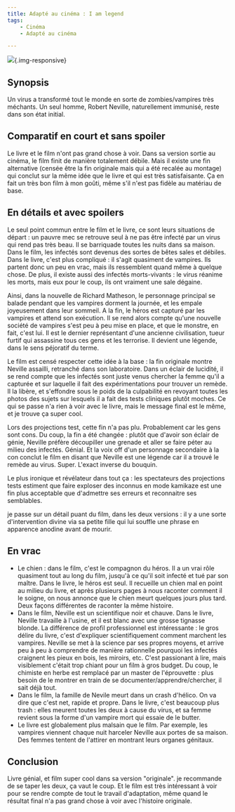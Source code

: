 ```yaml
---
title: Adapté au cinéma : I am legend
tags:
    - Cinéma
    - Adapté au cinéma

---
```


![](/images/the-prestige.png){.img-responsive}

<!--more-->

## Synopsis

Un virus a transformé tout le monde en sorte de zombies/vampires très méchants. Un seul homme, Robert Neville, naturellement immunisé, reste dans son état initial.

## Comparatif en court et sans spoiler

Le livre et le film n'ont pas grand chose à voir. Dans sa version sortie au cinéma, le film finit de manière totalement débile. Mais il existe une fin alternative (censée être la fin originale mais qui a été recalée au montage) qui conclut sur la même idée que le livre et qui est très satisfaisante. Ça en fait un très bon film à mon goûti, même s'il n'est pas fidèle au matériau de base.

## En détails et avec spoilers

Le seul point commun entre le film et le livre, ce sont leurs situations de départ : un pauvre mec se retrouve seul à ne pas être infecté par un virus qui rend pas très beau. Il se barriquade toutes les nuits dans sa maison. Dans le film, les infectés sont devenus des sortes de bêtes sales et débiles. Dans le livre, c'est plus compliqué : il s'agit quasiment de vampires. Ils partent donc un peu en vrac, mais ils ressemblent quand même à quelque chose. De plus, il existe aussi des infectés morts-vivants : le virus réanime les morts, mais eux pour le coup, ils ont vraiment une sale dégaine.

Ainsi, dans la nouvelle de Richard Matheson, le personnage principal se balade pendant que les vampires dorment la journée, et les empale joyeusement dans leur sommeil. A la fin, le héros est capturé par les vampires et attend son exécution. Il se rend alors compte qu'une nouvelle société de vampires s'est peu à peu mise en place, et que le monstre, en fait, c'est lui. Il est le dernier représentant d'une ancienne civilisation, tueur furtif qui assassine tous ces gens et les terrorise. Il devient une légende, dans le sens péjoratif du terme.

Le film est censé respecter cette idée à la base : la fin originale montre Neville assailli, retranché dans son laboratoire. Dans un éclair de lucidité, il se rend compte que les infectés sont juste venus chercher la femme qu'il a capturée et sur laquelle il fait des expérimentations pour trouver un remède. Il la libère, et s'effondre sous le poids de la culpabilité en revoyant toutes les photos des sujets sur lesquels il a fait des tests cliniques plutôt moches. Ce qui se passe n'a rien à voir avec le livre, mais le message final est le même, et je trouve ça super cool.

Lors des projections test, cette fin n'a pas plu. Probablement car les gens sont cons. Du coup, la fin a été changée : plutôt que d'avoir son éclair de génie, Neville préfère découpiller une grenade et aller se faire péter au milieu des infectés. Génial. Et la voix off d'un personnage secondaire à la con conclut le film en disant que Neville est une légende car il a trouvé le remède au virus. Super. L'exact inverse du bouquin.

Le plus ironique et révélateur dans tout ça : les spectateurs des projections tests estiment que faire exploser des inconnus en mode kamikaze est une fin plus acceptable que d'admettre ses erreurs et reconnaitre ses semblables.

je passe sur un détail puant du film, dans les deux versions : il y a une sorte d'intervention divine via sa petite fille qui lui souffle une phrase en apparence anodine avant de mourir.

## En vrac

* Le chien : dans le film, c'est le compagnon du héros. Il a un vrai rôle quasiment tout au long du film, jusqu'à ce qu'il soit infecté et tué par son maître. Dans le livre, le héros est seul. Il recueille un chien mal en point au milieu du livre, et après plusieurs pages à nous raconter comment il le soigne, on nous annonce que le chien meurt quelques jours plus tard. Deux façons différentes de raconter la même histoire.
* Dans le film, Neville est un scientifique noir et chauve. Dans le livre, Neville travaille à l'usine, et il est blanc avec une grosse tignasse blonde. La différence de profil professionnel est intéressante : le gros délire du livre, c'est d'expliquer scientifiquement comment marchent les vampires. Neville se met à la science par ses propres moyens, et arrive peu à peu à comprendre de manière rationnelle pourquoi les infectés craignent les pieux en bois, les miroirs, etc. C'est passionant à lire, mais visiblement c'était trop chiant pour un film à gros budget. Du coup, le chimiste en herbe est remplacé par un master de l'éprouvette : plus besoin de le montrer en train de se documenter/apprendre/chercher, il sait déjà tout.
* Dans le film, la famille de Nevile meurt dans un crash d'hélico. On va dire que c'est net, rapide et propre. Dans le livre, c'est beaucoup plus trash : elles meurent toutes les deux à cause du virus, et sa femme revient sous la forme d'un vampire mort qui essaie de le butter.
* Le livre est globalement plus malsain que le film. Par exemple, les vampires viennent chaque nuit harceler Neville aux portes de sa maison. Des femmes tentent de l'attirer en montrant leurs organes génitaux.


## Conclusion

Livre génial, et film super cool dans sa version "originale". je recommande de se taper les deux, ça vaut le coup. Et le film est très intéressant à voir pour se rendre compte de tout le travail d'adaptation, même quand le résultat final n'a pas grand chose à voir avec l'histoire originale.
